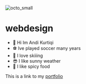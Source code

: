 ![octo_small](https://github.com/kurtiqia24/webdesign/assets/155670737/1a6c7205-8400-4ee3-814b-46a0f6404352)

# webdesign
- :1st_place_medal: Hi Im Andi Kurtiqi 
- :soccer: Ive played soccer many years
- :ski: I love skiiing
- :sunglasses: I like sunny weather
- :hot_face: I like spicy food

This is a link to my [portfolio](https://kurtiqia24.github.io/Portfolio/index.html) 
